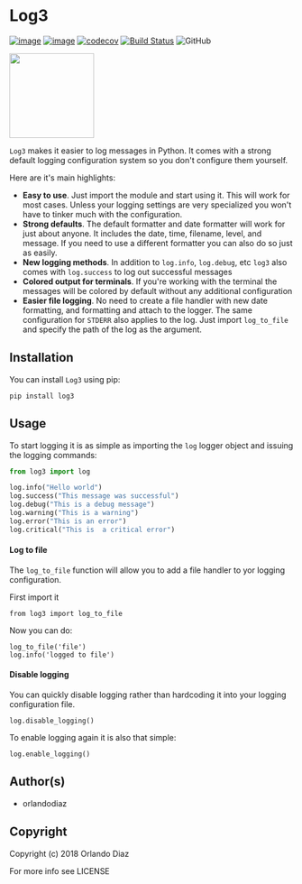 # Log3
[![image](https://img.shields.io/pypi/v/log3.svg)](https://pypi.org/project/log3/)
[![image](https://img.shields.io/pypi/pyversions/log3.svg)](https://pypi.org/project/log3/)
[![codecov](https://codecov.io/gh/orlandodiaz/log3/branch/master/graph/badge.svg)](https://codecov.io/gh/orlandodiaz/log3)
[![Build Status](https://travis-ci.com/orlandodiaz/log3.svg?branch=master)](https://travis-ci.com/orlandodiaz/log3)
![GitHub](https://img.shields.io/github/license/mashape/apistatus.svg)

<img src="logging.png" height="150">

`Log3` makes it easier to log messages in Python. It comes with a strong default
logging configuration system so you don't configure them yourself.

Here are it's main highlights:
- **Easy to use**. Just import the module and start using it. This will work for most cases. Unless your logging settings are very specialized
you won't have to tinker much with the configuration.
- **Strong defaults**. The default formatter and date formatter will work for just about anyone. It includes the date, time, filename, level, and message. If you need to use a different formatter you can
also do so just as easily.
- **New logging methods**. In addition to `log.info`, `log.debug`, etc `log3` also comes with `log.success` to log out successful messages
- **Colored output for terminals**. If you're working with the terminal the messages will be colored by default without any additional configuration
- **Easier file logging**. No need to create a file handler with new date formatting, and formatting and attach to the logger. The same configuration for `STDERR`
also applies to the log. Just import `log_to_file` and specify the path of the log as the argument.

## Installation

You can install `Log3` using pip:

    pip install log3

## Usage

To start logging it is as simple as importing the `log` logger object and issuing the logging
commands:

```python
from log3 import log

log.info("Hello world")
log.success("This message was successful")
log.debug("This is a debug message")
log.warning("This is a warning")
log.error("This is an error")
log.critical("This is  a critical error")
```


#### Log to file
The `log_to_file` function will allow you to add a file handler to yor logging configuration.

First import it

    from log3 import log_to_file

Now you can do:


    log_to_file('file')
    log.info('logged to file')

#### Disable logging

You can quickly disable logging rather than hardcoding it into your logging
configuration file.

    log.disable_logging()

To enable logging again it is also that simple:

    log.enable_logging()

## Author(s)
- orlandodiaz
## Copyright
Copyright (c) 2018 Orlando Diaz

For more info see LICENSE
